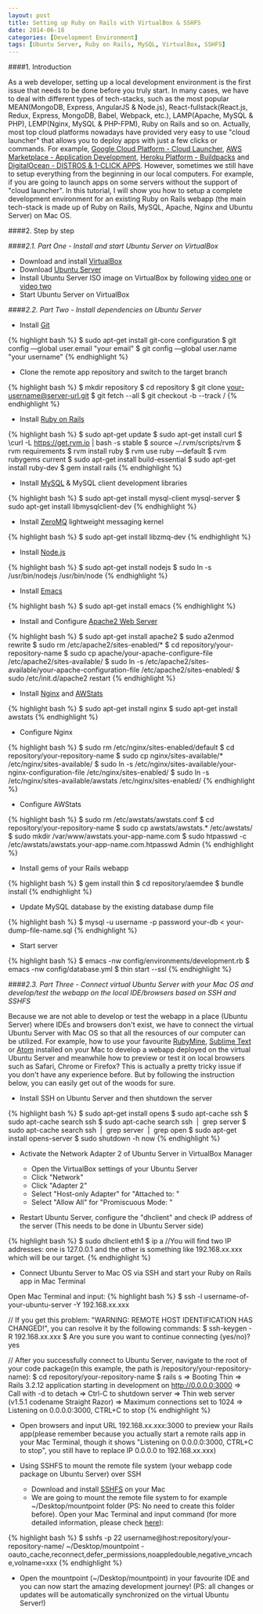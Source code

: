 ```yaml
---
layout: post
title: Setting up Ruby on Rails with VirtualBox & SSHFS
date: 2014-06-18
categories: [Development Environment]
tags: [Ubuntu Server, Ruby on Rails, MySQL, VirtualBox, SSHFS]
---
```


####1. Introduction

As a web developer, setting up a local development environment is the first issue that needs to be done before you truly start. In many cases, we have to deal with different types of tech-stacks, such as the most popular MEAN(MongoDB, Express, AngularJS & Node.js), React-fullstack(React.js, Redux, Express, MongoDB, Babel, Webpack, etc.), LAMP(Apache, MySQL & PHP), LEMP(Nginx, MySQL & PHP-FPM), Ruby on Rails and so on. Actually, most top cloud platforms nowadays have provided very easy to use "cloud launcher" that allows you to deploy apps with just a few clicks or commands. For example, [Google Cloud Platform - Cloud Launcher](https://cloud.google.com/launcher/?cat=INFRASTRUCTURE), [AWS Marketplace - Application Development](https://aws.amazon.com/marketplace/b/2649279011/ref=gtw_navlft_node_2649279011?page=1&category=2649279011), [Heroku Platform - Buildpacks](https://elements.heroku.com/buildpacks) and [DigitalOcean - DISTROS & 1-CLICK APPS](https://www.digitalocean.com/features/one-click-apps/). However, sometimes we still have to setup everything from the beginning in our local computers. For example, if you are going to launch apps on some servers without the support of "cloud launcher". In this tutorial, I will show you how to setup a complete development environment for an existing Ruby on Rails webapp (the main tech-stack is made up of Ruby on Rails, MySQL, Apache, Nginx and Ubuntu Server) on Mac OS. 


####2. Step by step

####*2.1. Part One - Install and start Ubuntu Server on VirtualBox*

* Download and install [VirtualBox](https://www.virtualbox.org/wiki/Downloads)
* Download [Ubuntu Server](http://www.ubuntu.com/download/server)
* Install Ubuntu Server ISO image on VirtualBox by following [video one](https://www.youtube.com/watch?v=HjuazgdyAdc) or [video two](https://www.youtube.com/watch?v=MaAqAx77COM)
* Start Ubuntu Server on VirtualBox

####*2.2. Part Two - Install dependencies on Ubuntu Server*

* Install [Git](https://git-scm.com/)

{% highlight bash %}
$ sudo apt-get install git-core configuration
$ git config —global user.email "your email"
$ git config —global user.name "your username"
{% endhighlight %}

* Clone the remote app repository and switch to the target branch

{% highlight bash %}
$ mkdir repository
$ cd repository
$ git clone your-username@server-url.git
$ git fetch --all
$ git checkout -b <branch> --track <remote>/<branch>
{% endhighlight %}

* Install [Ruby on Rails](http://rubyonrails.org/)

{% highlight bash %}
$ sudo apt-get update
$ sudo apt-get install curl
$ \curl -L https://get.rvm.io | bash -s stable
$ source ~/.rvm/scripts/rvm
$ rvm requirements
$ rvm install ruby
$ rvm use ruby —default
$ rvm rubygems current
$ sudo apt-get install build-essential
$ sudo apt-get install ruby-dev
$ gem install rails
{% endhighlight %}

* Install [MySQL](https://www.mysql.com/) & MySQL client development libraries

{% highlight bash %}
$ sudo apt-get install mysql-client mysql-server
$ sudo apt-get install libmysqlclient-dev
{% endhighlight %}

* Install [ZeroMQ](http://zeromq.org/) lightweight messaging kernel

{% highlight bash %}
$ sudo apt-get install libzmq-dev
{% endhighlight %} 

* Install [Node.js](https://nodejs.org/en/)

{% highlight bash %}
$ sudo apt-get install nodejs
$ sudo ln -s /usr/bin/nodejs /usr/bin/node
{% endhighlight %} 

* Install [Emacs](https://www.gnu.org/software/emacs/manual/html_node/emacs/index.html)

{% highlight bash %}
$ sudo apt-get install emacs
{% endhighlight %} 

* Install and Configure [Apache2 Web Server](https://help.ubuntu.com/lts/serverguide/httpd.html)

{% highlight bash %}
$ sudo apt-get install apache2
$ sudo a2enmod rewrite
$ sudo rm /etc/apache2/sites-enabled/*
$ cd repository/your-repository-name
$ sudo cp apache/your-apache-configure-file /etc/apache2/sites-available/
$ sudo ln -s /etc/apache2/sites-available/your-apache-configuration-file /etc/apache2/sites-enabled/
$ sudo /etc/init.d/apache2 restart
{% endhighlight %} 

* Install [Nginx](http://nginx.org/) and [AWStats](http://www.awstats.org/)

{% highlight bash %}
$ sudo apt-get install nginx
$ sudo apt-get install awstats
{% endhighlight %} 

* Configure Nginx

{% highlight bash %}
$ sudo rm /etc/nginx/sites-enabled/default
$ cd repository/your-repository-name
$ sudo cp nginx/sites-available/* /etc/nginx/sites-available/
$ sudo ln -s /etc/nginx/sites-available/your-nginx-configuration-file /etc/nginx/sites-enabled/
$ sudo ln -s /etc/nginx/sites-available/awstats /etc/nginx/sites-enabled/
{% endhighlight %}

* Configure AWStats

{% highlight bash %}
$ sudo rm /etc/awstats/awstats.conf
$ cd repository/your-repository-name
$ sudo cp awstats/awstats.* /etc/awstats/
$ sudo mkdir /var/www/awstats.your-app-name.com
$ sudo htpasswd -c /etc/awstats/awstats.your-app-name.com.htpasswd Admin
{% endhighlight %}

* Install gems of your Rails webapp

{% highlight bash %}
$ gem install thin
$ cd repository/aemdee
$ bundle install
{% endhighlight %}

* Update MySQL database by the existing database dump file

{% highlight bash %}
$ mysql -u username -p password your-db < your-dump-file-name.sql
{% endhighlight %}

* Start server

{% highlight bash %}
$ emacs -nw config/environments/development.rb
$ emacs -nw config/database.yml
$ thin start --ssl
{% endhighlight %}


####*2.3. Part Three - Connect virtual Ubuntu Server with your Mac OS and develop/test the webapp on the local IDE/browsers based on SSH and SSHFS*

Because we are not able to develop or test the webapp in a place (Ubuntu Server) where IDEs and browsers don't exist, we have to connect the virtual Ubuntu Server with Mac OS so that all the resources of our computer can be utilized. For example, how to use your favourite [RubyMine](https://www.jetbrains.com/ruby/), [Sublime Text](http://www.sublimetext.com/) or [Atom](https://atom.io/) installed on your Mac to develop a webapp deployed on the virtual Ubuntu Server and meanwhile how to preview or test it on local browsers such as Safari, Chrome or Firefox? This is actually a pretty tricky issue if you don't have any experience before. But by following the instruction below, you can easily get out of the woods for sure.

* Install SSH on Ubuntu Server and then shutdown the server

{% highlight bash %}
$ sudo apt-get install opens
$ sudo apt-cache ssh
$ sudo apt-cache search ssh
$ sudo apt-cache search ssh  |  grep server
$ sudo apt-cache search ssh  |  grep server  |  grep open
$ sudo apt-get install opens-server
$ sudo shutdown -h now
{% endhighlight %}

* Activate the Network Adapter 2 of Ubuntu Server in VirtualBox Manager

    * Open the VirtualBox settings of your Ubuntu Server
    * Click "Network"
    * Click "Adapter 2"
    * Select "Host-only Adapter" for "Attached to: "
    * Select "Allow All" for "Promiscuous Mode: "

* Restart Ubuntu Server, configure the "dhclient" and check IP address of the server (This needs to be done in Ubuntu Server side)

{% highlight bash %}
$ sudo dhclient eth1
$ ip a
//You will find two IP addresses: one is 127.0.0.1 and the other is something like 192.168.xx.xxx which will be our target.
{% endhighlight %}

* Connect Ubuntu Server to Mac OS via SSH and start your Ruby on Rails app in Mac Terminal

Open Mac Terminal and input:
{% highlight bash %}
$ ssh -l username-of-your-ubuntu-server -Y 192.168.xx.xxx

// If you get this problem: "WARNING: REMOTE HOST IDENTIFICATION HAS CHANGED!", you can resolve it by the following commands:
$ ssh-keygen -R 192.168.xx.xxx
$ Are you sure you want to continue connecting (yes/no)? yes

// After you successfully connect to Ubuntu Server, navigate to the root of your code package(in this example, the path is /repository/your-repository-name):
$ cd repository/your-repository-name
$ rails s
=> Booting Thin
=> Rails 3.2.12 application starting in development on http://0.0.0.0:3000
=> Call with -d to detach
=> Ctrl-C to shutdown server
=> Thin web server (v1.5.1 codename Straight Razor)
=> Maximum connections set to 1024
=> Listening on 0.0.0.0:3000, CTRL+C to stop
{% endhighlight %}

* Open browsers and input URL 192.168.xx.xxx:3000 to preview your Rails app(please remember because you actually start a remote rails app in your Mac Terminal, though it shows "Listening on 0.0.0.0:3000, CTRL+C to stop", you still have to replace IP 0.0.0.0 to 192.168.xx.xxx)

* Using SSHFS to mount the remote file system (your webapp code package on Ubuntu Server) over SSH

    * Download and install [SSHFS](http://fuse.sourceforge.net/sshfs.html) on your Mac
    * We are going to mount the remote file system to for example ~/Desktop/mountpoint folder (PS: No need to create this folder before). Open your Mac Terminal and input command (for more detailed information, please check [here](https://github.com/osxfuse/osxfuse/wiki/SSHFS)):
    
{% highlight bash %}
$ sshfs -p 22 username@host:repository/your-repository-name/ ~/Desktop/mountpoint -oauto_cache,reconnect,defer_permissions,noappledouble,negative_vncache,volname=xxx
{% endhighlight %}

* Open the mountpoint (~/Desktop/mountpoint) in your favourite IDE and you can now start the amazing development journey! (PS: all changes or updates will be automatically synchronized on the virtual Ubuntu Server!)










